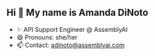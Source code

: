 ## Hi 👋 My name is Amanda DiNoto

- ✨ API Support Engineer @ AssemblyAI
- 😄 Pronouns: she/her
- 📫 Contact: adinoto@assemblyai.com
